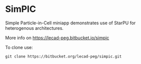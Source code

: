 # SimPIC

Simple Particle-in-Cell miniapp demonstrates use of StarPU for heterogenous architectures. 

More info on https://lecad-peg.bitbucket.io/simpic

To clone use:

    git clone https://bitbucket.org/lecad-peg/simpic.git
